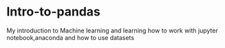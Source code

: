 # Intro-to-pandas
My introduction to Machine learning and learning how to work with jupyter notebook,anaconda and how to use datasets

